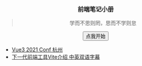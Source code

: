 <div class="home">
    <div class="home-top" style="text-align: center;">
        <h3>前端笔记小册</h3>
        <p>
            <blockquote>学而不思则罔，思而不学则怠</blockquote>
        </p>
        <a href="/frontend-notes/broswer-doc/">
            <button class="start-btn">点我开始</button>
        </a>
    </div>
    <div class="appenidx">
        <ul>
            <li>
                <a href="https://www.bilibili.com/read/cv11408693">Vue3 2021 Conf 杭州</a>
            </li>
            <li>
                <a href="https://www.bilibili.com/video/BV1kh411Q7WN">下一代前端工具Vite介绍 中英双语字幕</a>
            </li>
        </ul>
    </div>
</div>